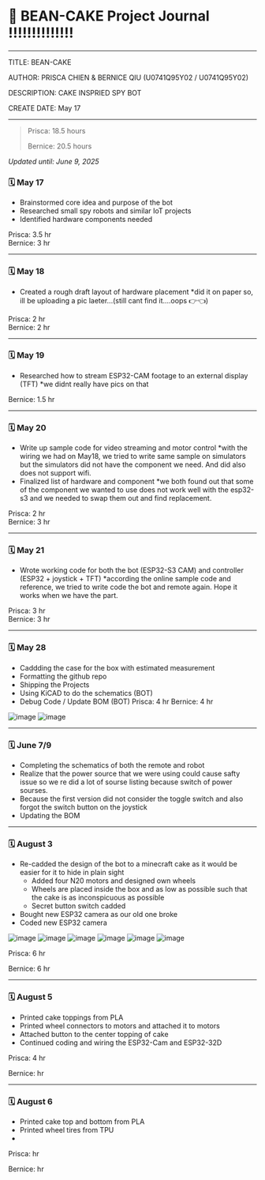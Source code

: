 # 📔 BEAN-CAKE Project Journal !!!!!!!!!!!!!!
---
TITLE: BEAN-CAKE

AUTHOR: PRISCA CHIEN & BERNICE QIU (U0741Q95Y02 / U0741Q95Y02)

DESCRIPTION: CAKE INSPRIED SPY BOT

CREATE DATE: May 17

---

> Prisca: 18.5 hours
> 
> Bernice: 20.5 hours

_Updated until: June 9, 2025_


### 🗓️ May 17
- Brainstormed core idea and purpose of the bot
- Researched small spy robots and similar IoT projects
- Identified hardware components needed

Prisca: 3.5 hr  
Bernice: 3 hr

---

### 🗓️ May 18
- Created a rough draft layout of hardware placement
  *did it on paper so, ill be uploading a pic laeter...(still cant find it....oops 👉👈)

Prisca: 2 hr  
Bernice: 2 hr

---

### 🗓️ May 19
- Researched how to stream ESP32-CAM footage to an external display (TFT)
  *we didnt really have pics on that

Bernice: 1.5 hr

---

### 🗓️ May 20
- Write up sample code for video streaming and motor control
  *with the wiring we had on May18, we tried to write same sample on simulators but the simulators did not have the component we need. And did also does not support wifi.
- Finalized list of hardware and component
  *we both found out that some of the component we wanted to use does not work well with the esp32-s3 and we needed to swap them out and find replacement.

Prisca: 2 hr  
Bernice: 3 hr

---

### 🗓️ May 21
- Wrote working code for both the bot (ESP32-S3 CAM) and controller (ESP32 + joystick + TFT)
  *according the online sample code and reference, we tried to write code the bot and remote again. Hope it works when we have the part.

Prisca: 3 hr  
Bernice: 3 hr

---

### 🗓️ May 28
 - Caddding the case for the box with estimated measurement
 - Formatting the github repo
 - Shipping the Projects
 - Using KiCAD to do the schematics (BOT)
 - Debug Code / Update BOM (BOT)
Prisca: 4 hr
Bernice: 4 hr

![image](https://hc-cdn.hel1.your-objectstorage.com/s/v3/70c8af71ba6829d1b4bb55c130ba6df291bfc610_image.png)
![image](https://hc-cdn.hel1.your-objectstorage.com/s/v3/dc723e82179886e6080a82b3b81318e3b7b625dd_case.png)

---

### 🗓️ June 7/9
- Completing the schematics of both the remote and robot
- Realize that the power source that we were using could cause safty issue so we re did a lot of sourse listing because switch of power sourses. 
- Because the first version did not consider the toggle switch and also forgot the switch button on the joystick
- Updating the BOM

---

### 🗓️ August 3
- Re-cadded the design of the bot to a minecraft cake as it would be easier for it to hide in plain sight
  - Added four N20 motors and designed own wheels
  - Wheels are placed inside the box and as low as possible such that the cake is as inconspicuous as possible
  - Secret button switch cadded
- Bought new ESP32 camera as our old one broke
- Coded new ESP32 camera

![image](https://hc-cdn.hel1.your-objectstorage.com/s/v3/da21820560a9dca2d811eca22d9c943ad8aacbc4_screenshot_2025-08-04_at_9.51.27___pm.png)
![image](https://hc-cdn.hel1.your-objectstorage.com/s/v3/cf6e6ff371686b67fa15dfa371731b4188bf66b8_screenshot_2025-08-04_at_9.51.47___pm.png)
![image](https://hc-cdn.hel1.your-objectstorage.com/s/v3/fd3efcdeaa82ef9a1083fc76fbabc1caf604a66b_screenshot_2025-08-04_at_9.55.16___pm.png)
![image](https://hc-cdn.hel1.your-objectstorage.com/s/v3/d3db2723ba67fafee47bcc46325554bfeb5c0ade_screenshot_2025-08-04_at_10.00.04___pm.png)
![image](https://hc-cdn.hel1.your-objectstorage.com/s/v3/b956096c04dcfc743ccd5e1fefd80c0e9a48cf52_screenshot_2025-08-04_at_10.00.33___pm.png)
![image](https://hc-cdn.hel1.your-objectstorage.com/s/v3/79ea4cbb7cea07e6aadb3ce67414b67d1be4c16c_screenshot_2025-08-04_at_10.03.53___pm.png)

Prisca: 6 hr

Bernice: 6 hr

---

### 🗓️ August 5
- Printed cake toppings from PLA
- Printed wheel connectors to motors and attached it to motors
- Attached button to the center topping of cake
- Continued coding and wiring the ESP32-Cam and ESP32-32D

Prisca: 4 hr

Bernice: hr

---

### 🗓️ August 6
- Printed cake top and bottom from PLA
- Printed wheel tires from TPU
- 

Prisca: hr

Bernice: hr
